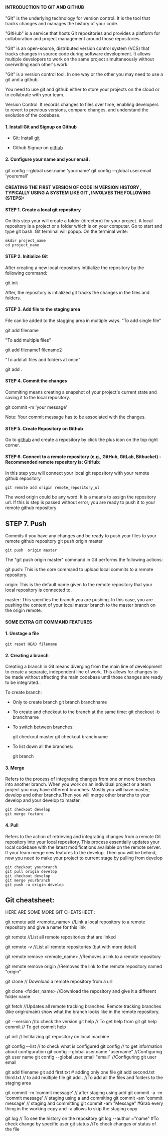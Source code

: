 #### INTRODUCTION TO GIT AND GITHUB

"Git" is the underlying technology for version control. It is the tool that tracks changes and manages the history of your code.

"GitHub" is a service that hosts Git repositories and provides a platform for collaboration and project management around those repositories. 

"Git" is an open-source, distributed version control system (VCS) that tracks changes in source code during software development. It allows multiple developers to work on the same project simultaneously without overwriting each other's work.

"Git" is a version control tool. In one way or the other you may need to use a git and a github.

You need to use git and github either to store your projects on the cloud or to collabrate with your team.

Version Control: It records changes to files over time, enabling developers to revert to previous versions, compare changes, and understand the evolution of the codebase.





#### 1. Install Git and Signup on Github

- Git:
  Install [git](https://git-scm.com/downloads)

- Github
  Signup on [github](https://github.com/)


####  2. Configure your name and your email :
git config --global user.name 'yourname'
git config --global user.email 'youremail'










#### CREATING THE FIRST VERSION OF CODE IN VERSION HISTORY , TYPICALLY USING A SYSTEM LIKE GIT , INVOLVES THE FOLLOWING (STEPS):

####  STEP 1. Create a local git repository

On this step your will create a folder (directory) for your project. A local repository is a project or a folder which is on your computer.
Go to start and type git bash. Git terminal will popup. On the terminal write:

    mkdir project_name
    cd project_name



####  STEP 2. Initialize Git 

After creating a new local repository  intitialize the repository by the following command:

   git init

After, the repository is intialized git tracks the changes in the files and folders.



####  STEP 3. Add file to the staging area

File can be added to the stagging area in multiple ways.
"To add single file"

   git add filename


"To add multiple files"

   git add filename1 filename2


"To add all files and folders at once"

   git add .



####  STEP 4. Commit the changes

Commiting means creating a snapshot of your project's current state and saving it to the local repository.

   git commit -m 'your message'

Note: Your commit message has to be associated with the changes.



####  STEP 5. Create Repository on Github

Go to [github](https://github.com/) and create a repository by click the plus icon on the top right corner.



####  STEP 6. Connect to a remote repository (e.g., GitHub, GitLab, Bitbucket)  - Recommended remote repository is: GitHub:

In this step you will connect your local git repository with your remote github repository

    git remote add origin remote_repository_ul


The word origin could be any word. It is a means to assign the repository url.
If this is step is passed without error, you are ready to push it to your remote github repository



## STEP 7. Push

Commits if you have any changes and be ready to push your files to your remote github repository
git push origin master

    git push  origin master

The "git push origin master" command in Git performs the following actions: 

git push: This is the core command to upload local commits to a remote repository.

origin: This is the default name given to the remote repository that your local repository is connected to.

master: This specifies the branch you are pushing. In this case, you are pushing the content of your local master branch to the master branch on the origin remote.










####  SOME EXTRA GIT COMMAND FEATURES  

#### 1. Unstage a file

    git reset HEAD filename


#### 2. Creating a branch
Creating a branch in Git means diverging from the main line of development to create a separate, independent line of work. This allows for changes to be made without affecting the main codebase until those changes are ready to be integrated..

To create branch:

- Only to create branch
    git branch branchname


- To create and checkout to the branch at the same time:
    git checkout -b branchname


-  To switch between branches:

    git checkout master
    git checkout branchname


- To list down all the branches:

    git branch


#### 3. Merge
Refers to the process of integrating changes from one or more branches into another branch.
When you work on an individual project or a team project you may have different branches. Mostly you will have master, develop and other branchs.Then you will merge other branchs to your develop and your develop to master. 

    git checkout develop
    git merge feature



#### 4. Pull
Refers to the action of retrieving and integrating changes from a remote Git repository into your local repository. This process essentially updates your local codebase with the latest modifications available on the remote server.
If your team merge new features to the develop. Then you will be behind, now you need to make your project to current stage by pulling from develop

    git checkout yourbranch
    git pull origin develop
    git checkout develop
    git merge yourbranch
    git push -u origin develop










## Git cheatsheet:
HERE ARE SOME MORE GIT CHEATSHEET :

git remote add <remote_name> <url>      //Link a local repository to a remote repository and give a name for this link

git remote                      //List all remote repositories that are linked

git remote -v                   //List all remote repositories (but with more detail)

git remote remove <remote_name>        //Removes a link to a remote repository

git remote remove origin              //Removes the link to the remote repository named
"origin"



git clone <url>                 // Download a remote repository from a url

git clone <url> <folder_name>       //Download the repository and give it a different
folder name

git fetch                       //Updates all remote tracking branches. Remote tracking branches (like origin/main) show what the branch looks like in the remote repository.


git --version //to check the version
git help            // To get help from git
git help commit       // To get commit help



git init              // Initilaizing git repository on local machine



git config --list         // to check what is configured
git config            // to get information about configuration
git config --global user.name "username"     //Configuring git user name
git config --global user.email "email"     //Configuring git user email



git add filename
git add first.txt # adding only one file
git add second.txt third.txt           // to add multiple file
git add .                //To add all the files and folders to the staging area



git commit -m 'commit message'       // after staging using add
git commit -a -m 'commit message'      // staging using a and commiting
git commit -am 'commit message'        // staging and committing
git commit -am "Message" #Grab every thing in the working copy and -a allows to skip the staging copy


git log  // To see the history on the repository
git log --author ="name" #To check change by specific user
git status  //To check changes or status of the file


